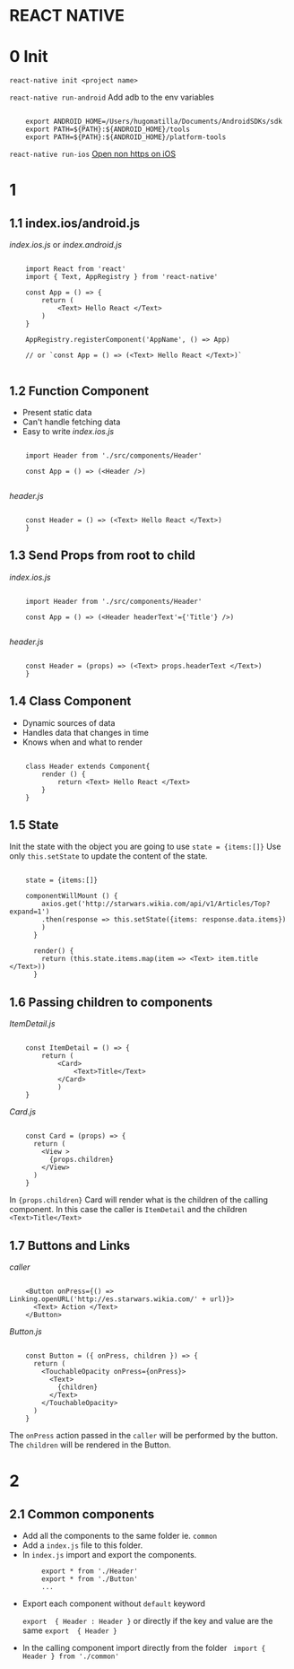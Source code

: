 # REACT NATIVE
# 0 Init
`react-native init <project name>`

`react-native run-android`
Add adb to the env variables
```

	export ANDROID_HOME=/Users/hugomatilla/Documents/AndroidSDKs/sdk
	export PATH=${PATH}:${ANDROID_HOME}/tools
	export PATH=${PATH}:${ANDROID_HOME}/platform-tools
````

`react-native run-ios`
[Open non https on iOS](http://blog.bigbinary.com/2016/07/27/open-non-https-sites-in-webview-in-react-native.html)

# 1
## 1.1 index.ios/android.js
_index.ios.js_ or _index.android.js_
```

	import React from 'react'
	import { Text, AppRegistry } from 'react-native'

	const App = () => { 
		return (
	  		<Text> Hello React </Text>
		)
	}

	AppRegistry.registerComponent('AppName', () => App)

	// or `const App = () => (<Text> Hello React </Text>)`
	
```

## 1.2 Function Component
* Present static data
* Can't handle fetching data
* Easy to write
_index.ios.js_
```
	
	import Header from './src/components/Header'

	const App = () => (<Header />)
	
```

_header.js_

```

	const Header = () => (<Text> Hello React </Text>)
	}
```


## 1.3 Send Props from root to child
_index.ios.js_
```
	
	import Header from './src/components/Header'

	const App = () => (<Header headerText'={'Title'} />)
	
```

_header.js_

```

	const Header = (props) => (<Text> props.headerText </Text>)
	}
```

## 1.4 Class Component
* Dynamic sources of data
* Handles data that changes in time
* Knows when and what to render

```

	class Header extends Component{
		render () {
			return <Text> Hello React </Text>
		}
	}
```

## 1.5 State
Init the state with the object you are going to use `state = {items:[]}`
Use only `this.setState` to update the content of the state.

```
	
	state = {items:[]}

	componentWillMount () {
	    axios.get('http://starwars.wikia.com/api/v1/Articles/Top?expand=1')
	    .then(response => this.setState({items: response.data.items})
	    )
	  }

	  render() {
	  	return (this.state.items.map(item => <Text> item.title </Text>))
	  }
```
## 1.6 Passing children to components
_ItemDetail.js_
```

	const ItemDetail = () => {
		return (
			<Card>
				<Text>Title</Text>
			</Card>
			)
	}

```

_Card.js_
```

	const Card = (props) => {
	  return (
	    <View >
	      {props.children}
	    </View>
	  )
	}
```

In `{props.children}` Card will render what is the children of the calling component. In this case the caller is `ItemDetail` and the children `<Text>Title</Text>`

## 1.7 Buttons and Links

_caller_
```

	<Button onPress={() => Linking.openURL('http://es.starwars.wikia.com/' + url)}>
      <Text> Action </Text>
    </Button>
```

_Button.js_
```

	const Button = ({ onPress, children }) => {
	  return (
	    <TouchableOpacity onPress={onPress}>
	      <Text>
	        {children}
	      </Text>
	    </TouchableOpacity>
	  )
	}
```

The `onPress` action passed in the `caller` will be performed by the button. 
The `children` will be rendered in the Button.

# 2
## 2.1 Common components
* Add all the components to the same folder ie. `common`
* Add a `index.js` file to this folder.
* In `index.js` import and export the components.

```
		export * from './Header'
		export * from './Button'
		...
```

* Export each component without `default` keyword

	` export  { Header : Header } ` or directly if the key and value are the same `export  { Header } `


* In the calling component import directly from the folder 
``` import { Header } from './common'```



